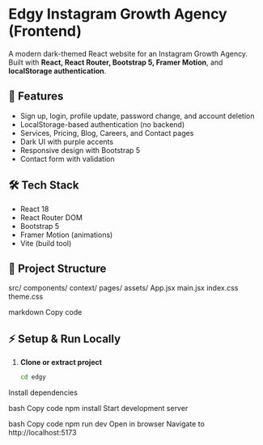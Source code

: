 # Edgy Instagram Growth Agency (Frontend)

A modern dark-themed React website for an Instagram Growth Agency.  
Built with **React, React Router, Bootstrap 5, Framer Motion**, and **localStorage authentication**.

## 🚀 Features
- Sign up, login, profile update, password change, and account deletion
- LocalStorage-based authentication (no backend)
- Services, Pricing, Blog, Careers, and Contact pages
- Dark UI with purple accents
- Responsive design with Bootstrap 5
- Contact form with validation

## 🛠️ Tech Stack
- React 18
- React Router DOM
- Bootstrap 5
- Framer Motion (animations)
- Vite (build tool)

## 📂 Project Structure
src/
components/
context/
pages/
assets/
App.jsx
main.jsx
index.css
theme.css

markdown
Copy code

## ⚡ Setup & Run Locally

1. **Clone or extract project**
   ```bash
   cd edgy
Install dependencies

bash
Copy code
npm install
Start development server

bash
Copy code
npm run dev
Open in browser
Navigate to http://localhost:5173
